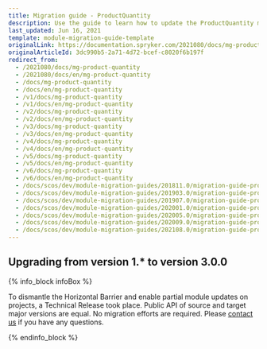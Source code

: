 ```yaml
---
title: Migration guide - ProductQuantity
description: Use the guide to learn how to update the ProductQuantity module.
last_updated: Jun 16, 2021
template: module-migration-guide-template
originalLink: https://documentation.spryker.com/2021080/docs/mg-product-quantity
originalArticleId: 3dc990b5-2a71-4d72-bcef-c8020f6b197f
redirect_from:
  - /2021080/docs/mg-product-quantity
  - /2021080/docs/en/mg-product-quantity
  - /docs/mg-product-quantity
  - /docs/en/mg-product-quantity
  - /v1/docs/mg-product-quantity
  - /v1/docs/en/mg-product-quantity
  - /v2/docs/mg-product-quantity
  - /v2/docs/en/mg-product-quantity
  - /v3/docs/mg-product-quantity
  - /v3/docs/en/mg-product-quantity
  - /v4/docs/mg-product-quantity
  - /v4/docs/en/mg-product-quantity
  - /v5/docs/mg-product-quantity
  - /v5/docs/en/mg-product-quantity
  - /v6/docs/mg-product-quantity
  - /v6/docs/en/mg-product-quantity
  - /docs/scos/dev/module-migration-guides/201811.0/migration-guide-productquantity.html
  - /docs/scos/dev/module-migration-guides/201903.0/migration-guide-productquantity.html
  - /docs/scos/dev/module-migration-guides/201907.0/migration-guide-productquantity.html
  - /docs/scos/dev/module-migration-guides/202001.0/migration-guide-productquantity.html
  - /docs/scos/dev/module-migration-guides/202005.0/migration-guide-productquantity.html
  - /docs/scos/dev/module-migration-guides/202009.0/migration-guide-productquantity.html
  - /docs/scos/dev/module-migration-guides/202108.0/migration-guide-productquantity.html
---
```


## Upgrading from version 1.* to version 3.0.0

{% info_block infoBox %}

To dismantle the Horizontal Barrier and enable partial module updates on projects, a Technical Release took place. Public API of source and target major versions are equal. No migration efforts are required. Please [contact us](https://spryker.com/en/support/) if you have any questions.

{% endinfo_block %}
